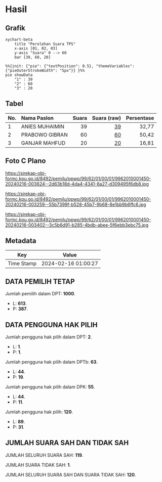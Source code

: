 # Hasil

## Grafik

```mermaid
xychart-beta
    title "Perolehan Suara TPS"
    x-axis [01, 02, 03]
    y-axis "Suara" 0 --> 60
    bar [39, 60, 20]
```

```mermaid
%%{init: {"pie": {"textPosition": 0.5}, "themeVariables": {"pieOuterStrokeWidth": "5px"}} }%%
pie showData
    "1" : 39
    "2" : 60
    "3" : 20
```

## Tabel

| No. | Nama Paslon    | Suara | Suara (raw) | Persentase |
|:--- |:-------------- | -----:| -----------:| ----------:|
| 1   | ANIES MUHAIMIN | 39    | [39][p-1]   | 32,77      |
| 2   | PRABOWO GIBRAN | 60    | [60][p-2]   | 50,42      |
| 3   | GANJAR MAHFUD  | 20    | [20][p-3]   | 16,81      |


[p-1]: https://github.com/gigit-pemilu/pemilu-2024-99-luar-negeri/blob/main/pilpres/hitung-suara/sub/99-luar-negeri/sub/62-kuala-lumpur-malaysia/sub/01-kuala-lumpur-malaysia/sub/0001-kuala-lumpur-malaysia/sub/450-tps-137/sub/paslon-1.txt
[p-2]: https://github.com/gigit-pemilu/pemilu-2024-99-luar-negeri/blob/main/pilpres/hitung-suara/sub/99-luar-negeri/sub/62-kuala-lumpur-malaysia/sub/01-kuala-lumpur-malaysia/sub/0001-kuala-lumpur-malaysia/sub/450-tps-137/sub/paslon-2.txt
[p-3]: https://github.com/gigit-pemilu/pemilu-2024-99-luar-negeri/blob/main/pilpres/hitung-suara/sub/99-luar-negeri/sub/62-kuala-lumpur-malaysia/sub/01-kuala-lumpur-malaysia/sub/0001-kuala-lumpur-malaysia/sub/450-tps-137/sub/paslon-3.txt

## Foto C Plano

https://sirekap-obj-formc.kpu.go.id/8492/pemilu/ppwp/99/62/01/00/01/9962010001450-20240216-003624--2d63b18d-4da4-4341-8a27-d309495f6db8.jpg

https://sirekap-obj-formc.kpu.go.id/8492/pemilu/ppwp/99/62/01/00/01/9962010001450-20240216-003259--55b7399f-b528-45b7-9b68-8e1bb9b6ffc6.jpg

https://sirekap-obj-formc.kpu.go.id/8492/pemilu/ppwp/99/62/01/00/01/9962010001450-20240216-003402--3c5b6d91-b285-4bdb-abee-5f6ebb3ebc75.jpg


## Metadata

| Key        | Value               |
| ---------- | ------------------- |
| Time Stamp | 2024-02-16 01:00:27 |


## DATA PEMILIH TETAP

Jumlah pemilih dalam DPT: **1000**.
 * L: **613**.
 * P: **387**.

## DATA PENGGUNA HAK PILIH

Jumlah pengguna hak pilih dalam DPT: **2**.
 * L: **1**.
 * P: **1**.

Jumlah pengguna hak pilih dalam DPTb: **63**.
 * L: **44**.
 * P: **19**.

Jumlah pengguna hak pilih dalam DPK: **55**.
 * L: **44**.
 * P: **11**.

Jumlah pengguna hak pilih: **120**.
 * L: **89**.
 * P: **31**.

## JUMLAH SUARA SAH DAN TIDAK SAH

JUMLAH SELURUH SUARA SAH: **119**.

JUMLAH SUARA TIDAK SAH: **1**.

JUMLAH SELURUH SUARA SAH DAN SUARA TIDAK SAH: **120**.


